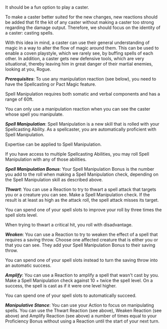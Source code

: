 It should be a fun option to play a caster.

To make a caster better suited for the new changes, new reactions should be added that fit the kit of any caster without making a caster too strong regarding the damage output. Therefore, we should focus on the identity of a caster: casting spells.

With this idea in mind, a caster can use their general understanding of magic in a way to alter the flow of magic around them. This can be used to enable a coven playstyle, which we rarely see, by buffing spells of each other. In addition, a caster gets new defensive tools, which are very situational, thereby leaving him in great danger of their martial enemies, looking at you, Rogue.

***Prerequisites***: To use any manipulation reaction (see below), you need to have the Spellcasting or Pact Magic feature.

Spell Manipulation requires both somatic and verbal components and has a range of 60ft.

You can only use a manipulation reaction when you can see the caster whose spell you manipulate.

***Spell Manipulation***: Spell Manipulation is a new skill that is rolled with your Spellcasting Ability. As a spellcaster, you are automatically proficient with Spell Manipulation.

Expertise can be applied to Spell Manipulation.

If you have access to multiple Spellcasting Abilities, you may roll Spell Manipulation with any of those abilities.

***Spell Manipulation Bonus***: Your Spell Manipulation Bonus is the number you add to the roll when making a Spell Manipulation check, depending on the Spell Manipulation skill as described above.

***Thwart***: You can use a Reaction to try to thwart a spell attack that targets you or a creature you can see. Make a Spell Manipulation check. If the result is at least as high as the attack roll, the spell attack misses its target.

You can spend one of your spell slots to improve your roll by three times the spell slots level.

When trying to thwart a critical hit, you roll with disadvantage.

***Weaken***: You can use a Reaction to try to weaken the effect of a spell that requires a saving throw. Choose one affected creature that is either you or that you can see. They add your Spell Manipulation Bonus to their saving throw.

You can spend one of your spell slots instead to turn the saving throw into an automatic success.

***Amplify***: You can use a Reaction to amplify a spell that wasn't cast by you. Make a Spell Manipulation check against 10 + twice the spell level. On a success, the spell is cast as if it were one level higher.

You can spend one of your spell slots to automatically succeed.

***Manipulative Stance***: You can use your Action to focus on manipulating spells. You can use the Thwart Reaction (see above), Weaken Reaction (see above) and Amplify Reaction (see above) a number of times equal to your Proficiency Bonus without using a Reaction until the start of your next turn.